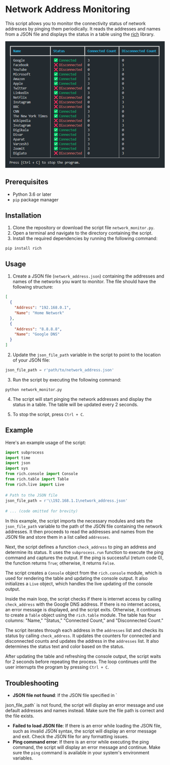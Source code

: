 # Network Address Monitoring

This script allows you to monitor the connectivity status of network addresses by pinging them periodically. It reads the addresses and names from a JSON file and displays the status in a table using the [rich](https://rich.readthedocs.io/) library.

![Network Monitoring Script](https://raw.githubusercontent.com/saeed205/Network-Monitoring-Script/main/Network-Monitoring-Script.png)

## Prerequisites

- Python 3.6 or later
- `pip` package manager

## Installation

1. Clone the repository or download the script file `network_monitor.py`.
2. Open a terminal and navigate to the directory containing the script.
3. Install the required dependencies by running the following command:

```shell
pip install rich
```

## Usage

1. Create a JSON file (`network_address.json`) containing the addresses and names of the networks you want to monitor. The file should have the following structure:

```json
[
  {
    "Address": "192.168.0.1",
    "Name": "Home Network"
  },
  {
    "Address": "8.8.8.8",
    "Name": "Google DNS"
  }
]
```

2. Update the `json_file_path` variable in the script to point to the location of your JSON file:

```python
json_file_path = r'path/to/network_address.json'
```

3. Run the script by executing the following command:

```shell
python network_monitor.py
```

4. The script will start pinging the network addresses and display the status in a table. The table will be updated every 2 seconds.

5. To stop the script, press `Ctrl + C`.

## Example

Here's an example usage of the script:

```python
import subprocess
import time
import json
import sys
from rich.console import Console
from rich.table import Table
from rich.live import Live

# Path to the JSON file
json_file_path = r'\\192.168.1.1\network_address.json'

# ... (code omitted for brevity)
```

In this example, the script imports the necessary modules and sets the `json_file_path` variable to the path of the JSON file containing the network addresses. It then proceeds to read the addresses and names from the JSON file and store them in a list called `addresses`.

Next, the script defines a function `check_address` to ping an address and determine its status. It uses the `subprocess.run` function to execute the ping command and captures the output. If the ping is successful (return code 0), the function returns `True`; otherwise, it returns `False`.

The script creates a `Console` object from the `rich.console` module, which is used for rendering the table and updating the console output. It also initializes a `Live` object, which handles the live updating of the console output.

Inside the main loop, the script checks if there is internet access by calling `check_address` with the Google DNS address. If there is no internet access, an error message is displayed, and the script exits. Otherwise, it continues to create a `Table` object using the `rich.table` module. The table has four columns: "Name," "Status," "Connected Count," and "Disconnected Count."

The script iterates through each address in the `addresses` list and checks its status by calling `check_address`. It updates the counters for connected and disconnected counts and updates the address in the `addresses` list. It also determines the status text and color based on the status.

After updating the table and refreshing the console output, the script waits for 2 seconds before repeating the process. The loop continues until the user interrupts the program by pressing `Ctrl + C`.

## Troubleshooting

- **JSON file not found**: If the JSON file specified in `

json_file_path` is not found, the script will display an error message and use default addresses and names instead. Make sure the file path is correct and the file exists.
- **Failed to load JSON file**: If there is an error while loading the JSON file, such as invalid JSON syntax, the script will display an error message and exit. Check the JSON file for any formatting issues.
- **Ping command error**: If there is an error while executing the ping command, the script will display an error message and continue. Make sure the `ping` command is available in your system's environment variables.
